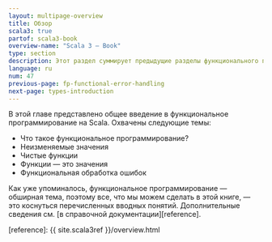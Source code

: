 ```yaml
---
layout: multipage-overview
title: Обзор
scala3: true
partof: scala3-book
overview-name: "Scala 3 — Book"
type: section
description: Этот раздел суммирует предыдущие разделы функционального программирования.
language: ru
num: 47
previous-page: fp-functional-error-handling
next-page: types-introduction
---
```



В этой главе представлено общее введение в функциональное программирование на Scala. 
Охвачены следующие темы:

- Что такое функциональное программирование?
- Неизменяемые значения
- Чистые функции
- Функции — это значения
- Функциональная обработка ошибок

Как уже упоминалось, функциональное программирование — обширная тема, 
поэтому все, что мы можем сделать в этой книге, — это коснуться перечисленных вводных понятий. 
Дополнительные сведения см. [в справочной документации][reference].


[reference]: {{ site.scala3ref }}/overview.html

